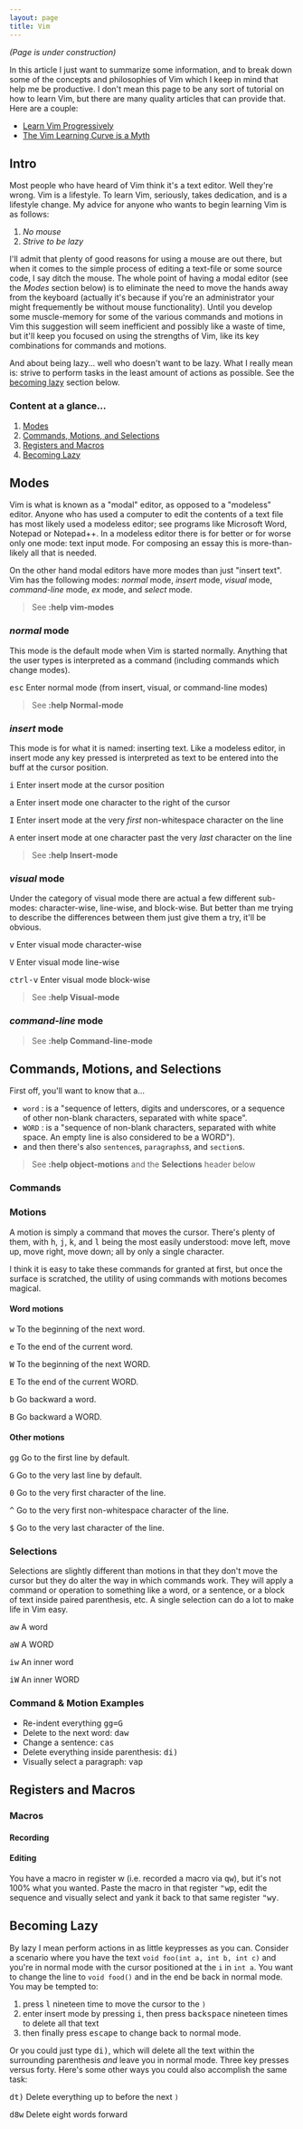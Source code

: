 ```yaml
---
layout: page
title: Vim
---
```


*(Page is under construction)*

In this article I just want to summarize some information, and to break down
some of the concepts and philosophies of Vim which I keep in mind that help me
be productive. I don't mean this page to be any sort of tutorial on how to learn
Vim, but there are many quality articles that can provide that. Here are a
couple:

- [Learn Vim Progressively][learn01]
- [The Vim Learning Curve is a Myth][learn02]

[learn01]: http://yannesposito.com/Scratch/en/blog/Learn-Vim-Progressively/
[learn02]: https://robots.thoughtbot.com/the-vim-learning-curve-is-a-myth

## Intro

Most people who have heard of Vim think it's a text editor. Well they're wrong.
Vim is a lifestyle. To learn Vim, seriously, takes dedication, and is a
lifestyle change. My advice for anyone who wants to begin learning Vim is as
follows:

1.  *No mouse*
1.  *Strive to be lazy*

I'll admit that plenty of good reasons for using a mouse are out there, but when
it comes to the simple process of editing a text-file or some source code, I say
ditch the mouse. The whole point of having a modal editor (see the *Modes*
section below) is to eliminate the need to move the hands away from the keyboard
(actually it's because if you're an administrator your might frequemently be
without mouse functionality). Until you develop some muscle-memory for some of
the various commands and motions in Vim this suggestion will seem inefficient
and possibly like a waste of time, but it'll keep you focused on using the
strengths of Vim, like its key combinations for commands and motions.

And about being lazy... well who doesn't want to be lazy. What I really mean
is: strive to perform tasks in the least amount of actions as possible. See the
[becoming lazy](#becoming-lazy) section below.

### Content at a glance...

1.  [Modes](#modes)
1.  [Commands, Motions, and Selections](#commands-motions-and-selections)
1.  [Registers and Macros](#registers-and-macros)
1.  [Becoming Lazy](#becoming-lazy)

## Modes

Vim is what is known as a "modal" editor, as opposed to a "modeless" editor.
Anyone who has used a computer to edit the contents of a text file has
most likely used a modeless editor; see programs like Microsoft Word, Notepad
or Notepad++. In a modeless editor there is for better or for worse only one
mode: text input mode. For composing an essay this is more-than-likely all that
is needed.

On the other hand modal editors have more modes than just "insert text". Vim has
the following modes: *normal* mode, *insert* mode, *visual* mode, *command-line*
mode, *ex* mode, and *select* mode.

> See **:help vim-modes**

### *normal* mode

This mode is the default mode when Vim is started normally. Anything that
the user types is interpreted as a command (including commands which change
modes).

<kbd>esc</kbd>
Enter normal mode (from insert, visual, or command-line modes)

> See **:help Normal-mode**

### *insert* mode

This mode is for what it is named: inserting text. Like a modeless editor,
in insert mode any key pressed is interpreted as text to be entered into the
buff at the cursor position.

<kbd>i</kbd>
Enter insert mode at the cursor position

<kbd>a</kbd>
Enter insert mode one character to the right of the cursor

<kbd>I</kbd>
Enter insert mode at the very *first* non-whitespace character on the line

<kbd>A</kbd>
enter insert mode at one character past the very *last* character on the line

> See **:help Insert-mode**

### *visual* mode

Under the category of visual mode there are actual a few different sub-modes:
character-wise, line-wise, and block-wise. But better than me trying to describe
the differences between them just give them a try, it'll be obvious.

<kbd>v</kbd>
Enter visual mode character-wise

<kbd>V</kbd>
Enter visual mode line-wise

<kbd>ctrl-v</kbd>
Enter visual mode block-wise

> See **:help Visual-mode**

### *command-line* mode

> See **:help Command-line-mode**

## Commands, Motions, and Selections

First off, you'll want to know that a...

- `word` : is a "sequence of letters, digits and underscores, or a sequence of
  other non-blank characters, separated with white space".
- `WORD` : is a "sequence of non-blank characters, separated with white space.
  An empty line is also considered to be a WORD").
- and then there's also `sentence`s, `paragraphs`s, and `section`s.

> See **:help object-motions** and the **Selections** header below

### Commands

### Motions

A motion is simply a command that moves the cursor. There's plenty of them, with
<kbd>h</kbd>, <kbd>j</kbd>, <kbd>k</kbd>, and <kbd>l</kbd> being the most
easily understood: move left, move up, move right, move down; all by only a
single character.

I think it is easy to take these commands for granted at first, but once the
surface is scratched, the utility of using commands with motions becomes
magical.

#### Word motions

<kbd>w</kbd> To the beginning of the next word.

<kbd>e</kbd> To the end of the current word.

<kbd>W</kbd> To the beginning of the next WORD.

<kbd>E</kbd> To the end of the current WORD.

<kbd>b</kbd> Go backward a word.

<kbd>B</kbd> Go backward a WORD.

#### Other motions

<kbd>gg</kbd> Go to the first line by default.

<kbd>G</kbd> Go to the very last line by default.

<kbd>0</kbd> Go to the very first character of the line.

<kbd>^</kbd> Go to the very first non-whitespace character of the line.

<kbd>$</kbd> Go to the very last character of the line.

### Selections

Selections are slightly different than motions in that they don't move the
cursor but they do alter the way in which commands work. They will apply a
command or operation to something like a word, or a sentence, or a block of text
inside paired parenthesis, etc. A single selection can do a lot to make life in
Vim easy.

<kbd>aw</kbd> A word

<kbd>aW</kbd> A WORD

<kbd>iw</kbd> An inner word

<kbd>iW</kbd> An inner WORD

### Command & Motion Examples

- Re-indent everything <kbd>gg=G</kbd>
- Delete to the next word: <kbd>daw</kbd>
- Change a sentence: <kbd>cas</kbd>
- Delete everything inside parenthesis: <kbd>di)</kbd>
- Visually select a paragraph: <kbd>vap</kbd>

## Registers and Macros

### Macros

#### Recording

#### Editing

You have a macro in register w (i.e. recorded a macro via <kbd>qw</kbd>), but it's not
100% what you wanted. Paste the macro in that register <kbd>"wp</kbd>, edit the sequence
and visually select and yank it back to that same register <kbd>"wy</kbd>.

## Becoming Lazy

By lazy I mean perform actions in as little keypresses as you can. Consider a
scenario where you have the text `void foo(int a, int b, int c)` and you're in
normal mode with the cursor positioned at the `i` in `int a`. You want to change
the line to `void food()` and in the end be back in normal mode. You may be
tempted to:

1.  press <kbd>l</kbd> nineteen time to move the cursor to the `)`
1.  enter insert mode by pressing <kbd>i</kbd>, then press <kbd>backspace</kbd>
nineteen times to delete all that text
1.  then finally press <kbd>escape</kbd> to change back to normal mode.

Or you could just type <kbd>di)</kbd>, which will delete all the text within the
surrounding parenthesis *and* leave you in normal mode. Three key presses versus
forty. Here's some other ways you could also accomplish the same task:

<kbd>dt)</kbd> Delete everything up to before the next `)`

<kbd>d8w</kbd> Delete eight words forward


